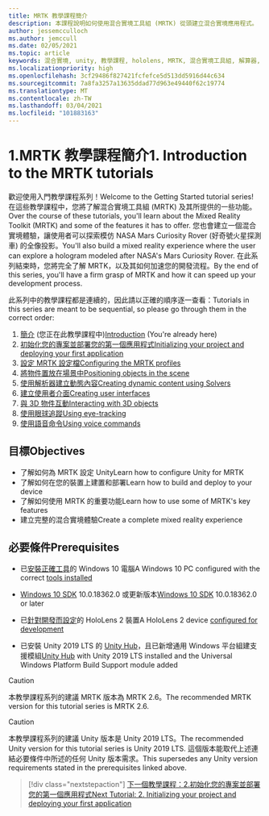 ```yaml
---
title: MRTK 教學課程簡介
description: 本課程說明如何使用混合實境工具組 (MRTK) 從頭建立混合實境應用程式。
author: jessemcculloch
ms.author: jemccull
ms.date: 02/05/2021
ms.topic: article
keywords: 混合實境, unity, 教學課程, hololens, MRTK, 混合實境工具組, 解算器, 眼球追蹤, 語音命令
ms.localizationpriority: high
ms.openlocfilehash: 3cf29486f827421fcfefce5d513dd5916d44c634
ms.sourcegitcommit: 7a8fa3257a13635ddad77d963e49440f62c19774
ms.translationtype: MT
ms.contentlocale: zh-TW
ms.lasthandoff: 03/04/2021
ms.locfileid: "101883163"
---
```

# <a name="1-introduction-to-the-mrtk-tutorials"></a><span data-ttu-id="29408-104">1.MRTK 教學課程簡介</span><span class="sxs-lookup"><span data-stu-id="29408-104">1. Introduction to the MRTK tutorials</span></span>

<span data-ttu-id="29408-105">歡迎使用入門教學課程系列！</span><span class="sxs-lookup"><span data-stu-id="29408-105">Welcome to the Getting Started tutorial series!</span></span> <span data-ttu-id="29408-106">在這些教學課程中，您將了解混合實境工具組 (MRTK) 及其所提供的一些功能。</span><span class="sxs-lookup"><span data-stu-id="29408-106">Over the course of these tutorials, you'll learn about the Mixed Reality Toolkit (MRTK) and some of the features it has to offer.</span></span> <span data-ttu-id="29408-107">您也會建立一個混合實境體驗，讓使用者可以探索模仿 NASA Mars Curiosity Rover (好奇號火星探測車) 的全像投影。</span><span class="sxs-lookup"><span data-stu-id="29408-107">You'll also build a mixed reality experience where the user can explore a hologram modeled after NASA's Mars Curiosity Rover.</span></span> <span data-ttu-id="29408-108">在此系列結束時，您將完全了解 MRTK，以及其如何加速您的開發流程。</span><span class="sxs-lookup"><span data-stu-id="29408-108">By the end of this series, you'll have a firm grasp of MRTK and how it can speed up your development process.</span></span>

<span data-ttu-id="29408-109">此系列中的教學課程都是連續的，因此請以正確的順序逐一查看：</span><span class="sxs-lookup"><span data-stu-id="29408-109">Tutorials in this series are meant to be sequential, so please go through them in the correct order:</span></span>

1. <span data-ttu-id="29408-110">[簡介](mr-learning-base-01.md) (您正在此教學課程中)</span><span class="sxs-lookup"><span data-stu-id="29408-110">[Introduction](mr-learning-base-01.md) (You're already here)</span></span>
2. [<span data-ttu-id="29408-111">初始化您的專案並部署您的第一個應用程式</span><span class="sxs-lookup"><span data-stu-id="29408-111">Initializing your project and deploying your first application</span></span>](mr-learning-base-02.md)
3. [<span data-ttu-id="29408-112">設定 MRTK 設定檔</span><span class="sxs-lookup"><span data-stu-id="29408-112">Configuring the MRTK profiles</span></span>](mr-learning-base-03.md)
4. [<span data-ttu-id="29408-113">將物件置放在場景中</span><span class="sxs-lookup"><span data-stu-id="29408-113">Positioning objects in the scene</span></span>](mr-learning-base-04.md)
5. [<span data-ttu-id="29408-114">使用解析器建立動態內容</span><span class="sxs-lookup"><span data-stu-id="29408-114">Creating dynamic content using Solvers</span></span>](mr-learning-base-05.md)
6. [<span data-ttu-id="29408-115">建立使用者介面</span><span class="sxs-lookup"><span data-stu-id="29408-115">Creating user interfaces</span></span>](mr-learning-base-06.md)
7. [<span data-ttu-id="29408-116">與 3D 物件互動</span><span class="sxs-lookup"><span data-stu-id="29408-116">Interacting with 3D objects</span></span>](mr-learning-base-07.md)
8. [<span data-ttu-id="29408-117">使用眼球追蹤</span><span class="sxs-lookup"><span data-stu-id="29408-117">Using eye-tracking</span></span>](mr-learning-base-08.md)
9. [<span data-ttu-id="29408-118">使用語音命令</span><span class="sxs-lookup"><span data-stu-id="29408-118">Using voice commands</span></span>](mr-learning-base-09.md)

## <a name="objectives"></a><span data-ttu-id="29408-119">目標</span><span class="sxs-lookup"><span data-stu-id="29408-119">Objectives</span></span>

* <span data-ttu-id="29408-120">了解如何為 MRTK 設定 Unity</span><span class="sxs-lookup"><span data-stu-id="29408-120">Learn how to configure Unity for MRTK</span></span>
* <span data-ttu-id="29408-121">了解如何在您的裝置上建置和部署</span><span class="sxs-lookup"><span data-stu-id="29408-121">Learn how to build and deploy to your device</span></span>
* <span data-ttu-id="29408-122">了解如何使用 MRTK 的重要功能</span><span class="sxs-lookup"><span data-stu-id="29408-122">Learn how to use some of MRTK's key features</span></span>
* <span data-ttu-id="29408-123">建立完整的混合實境體驗</span><span class="sxs-lookup"><span data-stu-id="29408-123">Create a complete mixed reality experience</span></span>

## <a name="prerequisites"></a><span data-ttu-id="29408-124">必要條件</span><span class="sxs-lookup"><span data-stu-id="29408-124">Prerequisites</span></span>

* <span data-ttu-id="29408-125">已[安裝正確工具](../../install-the-tools.md)的 Windows 10 電腦</span><span class="sxs-lookup"><span data-stu-id="29408-125">A Windows 10 PC configured with the correct [tools installed](../../install-the-tools.md)</span></span>
* <span data-ttu-id="29408-126">[Windows 10 SDK](https://developer.microsoft.com/windows/downloads/windows-10-sdk/) 10.0.18362.0 或更新版本</span><span class="sxs-lookup"><span data-stu-id="29408-126">[Windows 10 SDK](https://developer.microsoft.com/windows/downloads/windows-10-sdk/) 10.0.18362.0 or later</span></span>
* <span data-ttu-id="29408-127">已[針對開發而設定](../../platform-capabilities-and-apis/using-visual-studio.md#enabling-developer-mode)的 HoloLens 2 裝置</span><span class="sxs-lookup"><span data-stu-id="29408-127">A HoloLens 2 device [configured for development](../../platform-capabilities-and-apis/using-visual-studio.md#enabling-developer-mode)</span></span>

* <span data-ttu-id="29408-128">已安裝 Unity 2019 LTS 的 <a href="https://docs.unity3d.com/Manual/GettingStartedInstallingHub.html" target="_blank">Unity Hub</a>，且已新增通用 Windows 平台組建支援模組</span><span class="sxs-lookup"><span data-stu-id="29408-128"><a href="https://docs.unity3d.com/Manual/GettingStartedInstallingHub.html" target="_blank">Unity Hub</a> with Unity 2019 LTS installed and the Universal Windows Platform Build Support module added</span></span>

> [!CAUTION]
> <span data-ttu-id="29408-129">本教學課程系列的建議 MRTK 版本為 MRTK 2.6。</span><span class="sxs-lookup"><span data-stu-id="29408-129">The recommended MRTK version for this tutorial series is MRTK 2.6.</span></span>

> [!CAUTION]
> <span data-ttu-id="29408-130">本教學課程系列的建議 Unity 版本是 Unity 2019 LTS。</span><span class="sxs-lookup"><span data-stu-id="29408-130">The recommended Unity version for this tutorial series is Unity 2019 LTS.</span></span> <span data-ttu-id="29408-131">這個版本能取代上述連結必要條件中所述的任何 Unity 版本需求。</span><span class="sxs-lookup"><span data-stu-id="29408-131">This supersedes any Unity version requirements stated in the prerequisites linked above.</span></span>

> [!div class="nextstepaction"]
> [<span data-ttu-id="29408-132">下一個教學課程：2.初始化您的專案並部署您的第一個應用程式</span><span class="sxs-lookup"><span data-stu-id="29408-132">Next Tutorial: 2. Initializing your project and deploying your first application</span></span>](mr-learning-base-02.md)
